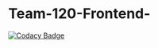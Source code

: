 # Team-120-Frontend-

[![Codacy Badge](https://api.codacy.com/project/badge/Grade/2468e9595c7c4dd09e1f8321ee3de799)](https://app.codacy.com/gh/BuildForSDGCohort2/Team-120-Frontend?utm_source=github.com&utm_medium=referral&utm_content=BuildForSDGCohort2/Team-120-Frontend&utm_campaign=Badge_Grade_Settings)